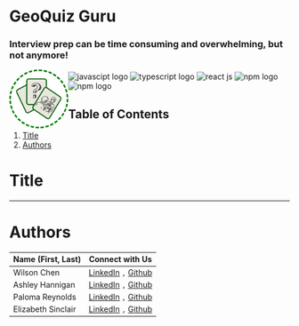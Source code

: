 # GeoQuiz Guru
### Interview prep can be time consuming and overwhelming, but not anymore! 
<img src="src/client/assets/image.png" style="border: 3px dashed green; border-radius: 50%; float: left; width: 100px; height: 100px;"/>

<div style="margin: 20px;">

<img src="https://cdn.iconscout.com/icon/free/png-512/free-javascript-1-225993.png?f=webp&w=512" alt = "javascipt logo" id="javascript" style="width: 40px; height: 40px"/>
<img src="https://cdn.iconscout.com/icon/free/png-512/free-typescript-1174965.png?f=webp&w=512" alt = "typescript logo" id = "typescript" style="width: 40px; height: 40px"/> 
<img src="https://cdn.iconscout.com/icon/free/png-512/free-react-1-282599.png?f=webp&w=512" alt = "react js" id = "react" style="width: 40px; height: 40px"/> 
<img src="https://mui.com/static/logo.png" id="npm" alt="npm logo" style="width: 40px; height: 40px"/>
<img src="https://cdn.iconscout.com/icon/free/png-512/free-npm-3521612-2945056.png?f=webp&w=512" id="npm" alt="npm logo" style="width: 40px; height: 40px"/>
</div>


## __Table of Contents__
1. [Title](#title)
5. [Authors](#authors)

# Title 

---

# Authors 
| Name (First, Last)| Connect with Us  | 
| ------------- |:-------------:|
| Wilson Chen | [LinkedIn](https://www.linkedin.com/in/wilson7chen/) `,` [Github](https://github.com/Wilson7chen)
| Ashley Hannigan | [LinkedIn](https://www.linkedin.com/in/ashley-hannigan-88-/) `,` [Github](https://github.com/ashhannigan)
| Paloma Reynolds | [LinkedIn](https://www.linkedin.com/in/palomareynolds/) `,` [Github](https://github.com/palomareynolds)
| Elizabeth Sinclair | [LinkedIn](https://www.linkedin.com/in/elizabeth-sinclair-998090286/) `,` [Github](https://github.com/EJSinclair)

